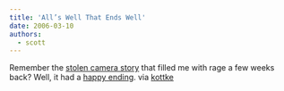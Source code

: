 ```yaml
---
title: 'All’s Well That Ends Well'
date: 2006-03-10
authors:
  - scott
---
```


Remember the [stolen camera story](/blog/2006/this-fills-me-with-rage/) that filled me with rage a few weeks back? Well, it had a [happy ending](http://lostcamera.blogspot.com/2006/03/delighted.html). via [kottke](http://kottke.org/)

